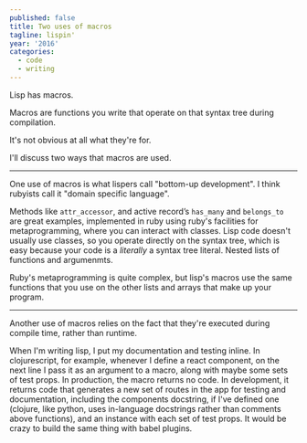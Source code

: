 ```yaml
---
published: false
title: Two uses of macros
tagline: lispin'
year: '2016'
categories:
  - code
  - writing
---
```

Lisp has macros.

Macros are functions you write that operate on that syntax tree during compilation.

It's not obvious at all what they're for.

I'll discuss two ways that macros are used.

* * *

One use of macros is what lispers call "bottom-up development". I think rubyists call it "domain specific language".

Methods like `attr_accessor`, and active record’s `has_many` and `belongs_to` are great examples, implemented in ruby using ruby's facilities for metaprogramming, where you can interact with classes. Lisp code doesn't usually use classes, so you operate directly on the syntax tree, which is easy because your code is a _literally_ a syntax tree literal. Nested lists of functions and argumenmts. 

Ruby's metaprogramming is quite complex, but lisp's macros use the same functions that you use on the other lists and arrays that make up your program.

* * *

Another use of macros relies on the fact that they're executed during compile time, rather than runtime.

When I'm writing lisp, I put my documentation and testing inline. In clojurescript, for example, whenever I define a react component, on the next line I pass it as an argument to a macro, along with maybe some sets of test props. In production, the macro returns no code. In development, it returns code that generates a new set of routes in the app for testing and documentation, including the components docstring, if I've defined one (clojure, like python, uses in-language docstrings rather than comments above functions), and an instance with each set of test props. It would be crazy to build the same thing with babel plugins.


